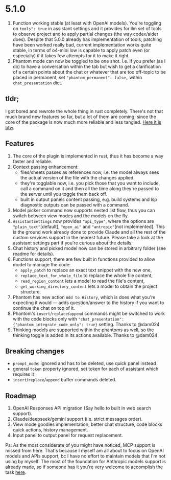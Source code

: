 # 5.1.0

1. Function working stable (at least with OpenAI models). You're toggling on `tools": true` in assistant settings and it provides for llm set of tools to observe project and to apply partial changes (the way codex/aider does). Despite that 5.0.0 already has implementation of tools, patching have been worked really bad, current implementation works quite stable, in terms of o4-mini low is capable to apply patch even (or especially) if it takes few attempts for it to make it right.
2. Phantom mode can now be toggled to be one shot. I.e. if you prefer (as I do) to have a conversation within the tab but wish to get a clarification of a certain points about the chat or whatever that are too off-topic to be placed in permanent, set `"phantom_permanent": false,` within `chat_presentation` dict.

## tldr;

I got bored and rewrote the whole thing in rust completely. There's not that much brand new features so far, but a lot of them are coming, since the core of the package is now much more reliable and less tangled. [Here it is btw](https://github.com/yaroslavyaroslav/llm_runner).

## Features

1. The core of the plugin is implemented in rust, thus it has become a way faster and reliable.
2. Context passing enhancement:
    - files/sheets passes as references now, i.e. the model always sees the actual version of the file with the changes applied.
    - they're togglable now, i.e. you pick those that you want to include, call a command on it and then all the time along they're passed to the server until you toggle them back off.
    - built in output panels content passing, e.g. build systems and lsp diagnostic outputs can be passed with a command.
3. Model picker command now supports nested list flow, thus you can switch between view modes and the models on the fly.
4. `AssistantSettings` now provides `"api_type"`, where the options are `"plain_text"`[default], `"open_ai"` and `"antropic"`[not implemented]. This is the ground work already done to provide Claude and all the rest of the custom services support in the nearest future. Please take a look at the assistant settings part if you're curious about the details.
5. Chat history and picked model now can be stored in arbitrary folder (see readme for details).
6. Functions support, there are few built in functions provided to allow model to manage the code:
    - `apply_patch` to replace an exact text snippet with the new one, 
    - `replace_text_for_whole_file` to replace the whole file content, 
    - `read_region_content` lets a model to read the file's content, 
    - `get_working_directory_content` lets a model to obtain the project structure.
7. Phantom has new action `Add to History`, which is does what you're expecting it would — adds question/answer to the history if you want to continue the chat on top of it.
8. Phantom's `insert`/`replace`/`append` commands might be switched to work with the code blocks only with `"chat_presentation": {"phantom_integrate_code_only": true}` setting. Thanks to @dam024
9. Thinking models are supported within the phantoms as well, so the thinking toggle is added in its actions available. Thanks to @dam024 

## Breaking changes

- `prompt_mode`: ignored and has to be deleted, use quick panel instead
- general `token` property ignored, set token for each of assistant which requires it
- `insert`/`replace`/`append` buffer commands deleted.

## Roadmap

1. OpenAI Responses API migration (Say hello to built in web search support).
1. Claude/deepseek/gemini support (i.e. strict messages order).
2. View mode goodies implementation, better chat structure, code blocks quick actions, history management.
3. Input panel to output panel for request replacement.

Ps: As the most considerate of you might have noticed, MCP support is missed from here. That's because I myself am all about to focus on OpenAI models and APIs support, bc I have no effort to maintain models that I'm not using by myself. The most of the foundation for Anthropic models support is already made, so if someone has it you're very welcome to accomplish the task [here](https://github.com/yaroslavyaroslav/llm_runner/issues/1).
